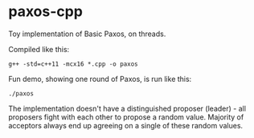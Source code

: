 # paxos-cpp
Toy implementation of Basic Paxos, on threads.

Compiled like this:
```
g++ -std=c++11 -mcx16 *.cpp -o paxos
```

Fun demo, showing one round of Paxos, is run like this:
```
./paxos
```

The implementation doesn't have a distinguished proposer (leader) - all proposers fight with each other to propose a random value. Majority of acceptors always end up agreeing on a single of these random values.